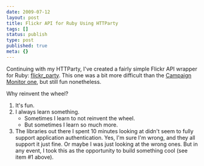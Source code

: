 ```yaml
---
date: 2009-07-12
layout: post
title: Flickr API for Ruby Using HTTParty
tags: []
status: publish
type: post
published: true
meta: {}
---
```

<p>Continuing with my HTTParty, I've created a fairly simple Flickr API wrapper for Ruby: <a href="http://github.com/seven1m/flickr_party">flickr_party</a>. This one was a bit more difficult than the <a href="http://github.com/seven1m/campaign_monitor_party">Campaign Monitor one</a>, but still fun nonetheless.</p><p>Why reinvent the wheel?</p><ol><li>It's fun.</li><li>I always learn something.<br /> <ul><li>Sometimes I learn to not reinvent the wheel.</li><li>But sometimes I learn so much more.</li></ul></li><li> The libraries out there I spent 10 minutes looking at didn't seem to fully support application authentication. Yes, I'm sure I'm wrong, and they all support it just fine. Or maybe I was just looking at the wrong ones. But in any event, I took this as the opportunity to build something cool (see item #1 above).</li></ol>
